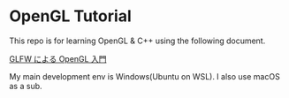 # OpenGL Tutorial

This repo is for learning OpenGL & C++ using the following document.

[GLFW による OpenGL 入門](https://tokoik.github.io/GLFWdraft.pdf)

My main development env is Windows(Ubuntu on WSL). I also use macOS as a sub.
